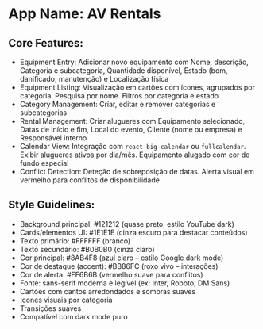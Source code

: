 # **App Name**: AV Rentals

## Core Features:

- Equipment Entry: Adicionar novo equipamento com Nome, descrição, Categoria e subcategoria, Quantidade disponível, Estado (bom, danificado, manutenção) e Localização física
- Equipment Listing: Visualização em cartões com ícones, agrupados por categoria. Pesquisa por nome. Filtros por categoria e estado
- Category Management: Criar, editar e remover categorias e subcategorias
- Rental Management: Criar alugueres com Equipamento selecionado, Datas de início e fim, Local do evento, Cliente (nome ou empresa) e Responsável interno
- Calendar View: Integração com `react-big-calendar` ou `fullcalendar`. Exibir alugueres ativos por dia/mês. Equipamento alugado com cor de fundo especial
- Conflict Detection: Deteção de sobreposição de datas. Alerta visual em vermelho para conflitos de disponibilidade

## Style Guidelines:

- Background principal: #121212 (quase preto, estilo YouTube dark)
- Cards/elementos UI: #1E1E1E (cinza escuro para destacar conteúdos)
- Texto primário: #FFFFFF (branco)
- Texto secundário: #B0B0B0 (cinza claro)
- Cor principal: #8AB4F8 (azul claro – estilo Google dark mode)
- Cor de destaque (accent): #BB86FC (roxo vivo – interações)
- Cor de alerta: #FF6B6B (vermelho suave para conflitos)
- Fonte: sans-serif moderna e legível (ex: Inter, Roboto, DM Sans)
- Cartões com cantos arredondados e sombras suaves
- Ícones visuais por categoria
- Transições suaves
- Compatível com dark mode puro
